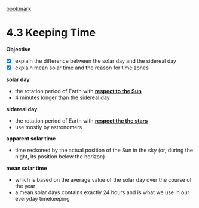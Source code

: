 [bookmark](https://openstax.org/books/astronomy/pages/4-3-keeping-time)

# 4.3 Keeping Time

**Objective**
 - [x] explain the difference between the solar day and the sidereal day
 - [x] explain mean solar time and the reason for time zones
 
 **solar day**
 - the rotation period of Earth with **<u>respect to the Sun</u>**
 - 4 minutes longer than the sidereal day
 
 **sidereal day**
 - the rotation period of Earth with **<u>respect the the stars</u>**
 - use mostly by astronomers
 
 **apparent solar time**
 - time reckoned by the actual position of the Sun in the sky (or, during the night, its position below the horizon)
 
 **mean solar time**
 - which is based on the average value of the solar day over the course of the year
 - a mean solar days contains exactly 24 hours and is what we use in our everyday timekeeping